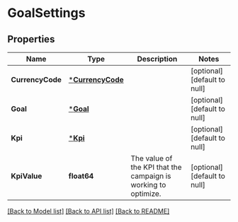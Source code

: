 # GoalSettings

## Properties
Name | Type | Description | Notes
------------ | ------------- | ------------- | -------------
**CurrencyCode** | [***CurrencyCode**](CurrencyCode.md) |  | [optional] [default to null]
**Goal** | [***Goal**](Goal.md) |  | [optional] [default to null]
**Kpi** | [***Kpi**](KPI.md) |  | [optional] [default to null]
**KpiValue** | **float64** | The value of the KPI that the campaign is working to optimize. | [optional] [default to null]

[[Back to Model list]](../README.md#documentation-for-models) [[Back to API list]](../README.md#documentation-for-api-endpoints) [[Back to README]](../README.md)

